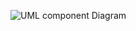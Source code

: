 ![UML component Diagram](https://user-images.githubusercontent.com/48733341/125095670-1898e680-e0dd-11eb-8194-6282cc215928.png)
